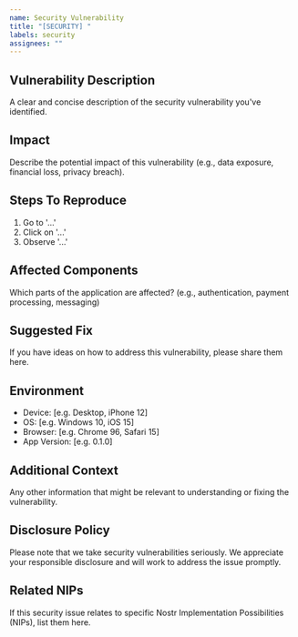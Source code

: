 ```yaml
---
name: Security Vulnerability
title: "[SECURITY] "
labels: security
assignees: ""
---
```


## Vulnerability Description

A clear and concise description of the security vulnerability you've identified.

## Impact

Describe the potential impact of this vulnerability (e.g., data exposure, financial loss, privacy breach).

## Steps To Reproduce

1. Go to '...'
2. Click on '...'
3. Observe '...'

## Affected Components

Which parts of the application are affected? (e.g., authentication, payment processing, messaging)

## Suggested Fix

If you have ideas on how to address this vulnerability, please share them here.

## Environment

- Device: [e.g. Desktop, iPhone 12]
- OS: [e.g. Windows 10, iOS 15]
- Browser: [e.g. Chrome 96, Safari 15]
- App Version: [e.g. 0.1.0]

## Additional Context

Any other information that might be relevant to understanding or fixing the vulnerability.

## Disclosure Policy

Please note that we take security vulnerabilities seriously. We appreciate your responsible disclosure and will work to address the issue promptly.

## Related NIPs

If this security issue relates to specific Nostr Implementation Possibilities (NIPs), list them here.
